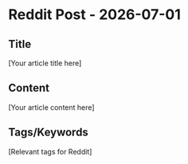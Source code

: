 # Reddit Post - 2026-07-01

## Title
[Your article title here]

## Content
[Your article content here]

## Tags/Keywords
[Relevant tags for Reddit]

